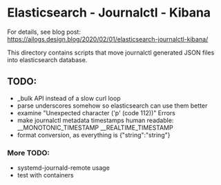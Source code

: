 # Elasticsearch - Journalctl - Kibana

For details, see blog post:  
https://ailogs.design.blog/2020/02/01/elasticsearch-journalctl-kibana/  

This directory contains scripts that move journalctl generated JSON files
into elasticsearch database.

## TODO:
- _bulk API instead of a slow curl loop
- parse underscores somehow so elasticsearch can use them better
- examine "Unexpected character ('p' (code 112))" Errors
- make journalctl metadata timestamps human readable:
	__MONOTONIC_TIMESTAMP __REALTIME_TIMESTAMP
- format conversion, as everything is {"string":"string"}

### More TODO:
- systemd-journald-remote usage
- test with containers

